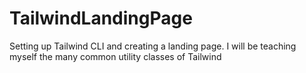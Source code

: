# TailwindLandingPage
Setting up Tailwind CLI and creating a landing page. I will be teaching myself the many common utility classes of Tailwind 
